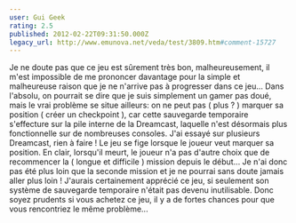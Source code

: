 ```yaml
---
user: Gui Geek
rating: 2.5
published: 2012-02-22T09:31:50.000Z
legacy_url: http://www.emunova.net/veda/test/3809.htm#comment-15727
---
```

Je ne doute pas que ce jeu est sûrement très bon, malheureusement, il m'est impossible de me prononcer davantage pour la simple et malheureuse raison que je ne n'arrive pas à progresser dans ce jeu... Dans l'absolu, on pourrait se dire que je suis simplement un gamer pas doué, mais le vrai problème se situe ailleurs: on ne peut pas ( plus ? ) marquer sa position ( créer un checkpoint ), car cette sauvegarde temporaire s'effecture sur la pile interne de la Dreamcast, laquelle n'est désormais plus fonctionnelle sur de nombreuses consoles. J'ai essayé sur plusieurs Dreamcast, rien à faire ! Le jeu se fige lorsque le joueur veut marquer sa position. En clair, lorsqu'il meurt, le joueur n'a pas d'autre choix que de recommencer la ( longue et difficile ) mission depuis le début... Je n'ai donc pas été plus loin que la seconde mission et je ne pourrai sans doute jamais aller plus loin ! J'aurais certainement apprécié ce jeu, si seulement son système de sauvegarde temporaire n'était pas devenu inutilisable. Donc soyez prudents si vous achetez ce jeu, il y a de fortes chances pour que vous rencontriez le même problème...